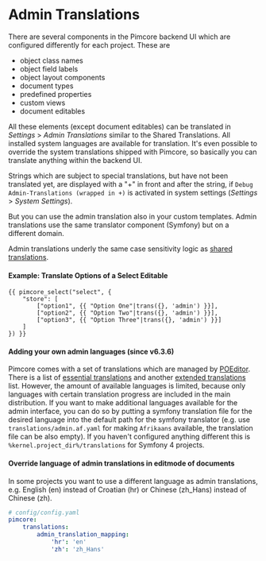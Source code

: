 # Admin Translations 

There are several components in the Pimcore backend UI which are configured differently for each project. These are

* object class names
* object field labels
* object layout components
* document types
* predefined properties
* custom views
* document editables

All these elements (except document editables) can be translated in *Settings* > *Admin Translations* similar to the
Shared Translations. All installed system languages are available for translation. It's even possible to override
the system translations shipped with Pimcore, so basically you can translate anything within the backend UI. 

Strings which are subject to special translations, but have not been translated yet, are displayed with a "+" in front 
and after the string, if `Debug Admin-Translations (wrapped in +)` is activated in system settings (*Settings* > *System Settings*).

But you can use the admin translation also in your custom templates. 
Admin translations use the same translator component (Symfony) but on a different domain.

Admin translations underly the same case sensitivity logic as [shared translations](./04_Shared_Translations.md#page_Translations_case_sensitivity).

#### Example: Translate Options of a Select Editable

```twig
{{ pimcore_select("select", {
	"store": [
		["option1", {{ "Option One"|trans({}, 'admin') }}],
		["option2", {{ "Option Two"|trans({}, 'admin') }}],
		["option3", {{ "Option Three"|trans({}, 'admin') }}]
	]
}) }}
```

#### Adding your own admin languages (since v6.3.6)
Pimcore comes with a set of translations which are managed by [POEditor](https://poeditor.com).
There is a list of [essential translations](https://poeditor.com/join/project/VWmZyvFVMH) and another [extended translations](https://poeditor.com/join/project/XliCYYgILb) list.
However, the amount of available languages is limited, because only languages with certain translation progress are
included in the main distribution. 
If you want to make additional languages available for the admin interface, you can do so by putting a symfony translation
file for the desired language into the default path for the symfony translator 
(e.g. use `translations/admin.af.yaml` for making `Afrikaans` available, the translation file can be also empty). 
If you haven't configured anything different this is `%kernel.project_dir%/translations` for Symfony 4 projects.

#### Override language of admin translations in editmode of documents
In some projects you want to use a different language as admin translations, e.g. English (en) instead of Croatian (hr) or Chinese (zh_Hans) instead of Chinese (zh).

```yaml
# config/config.yaml
pimcore:
    translations:
        admin_translation_mapping:
            'hr': 'en'
            'zh': 'zh_Hans'
```
